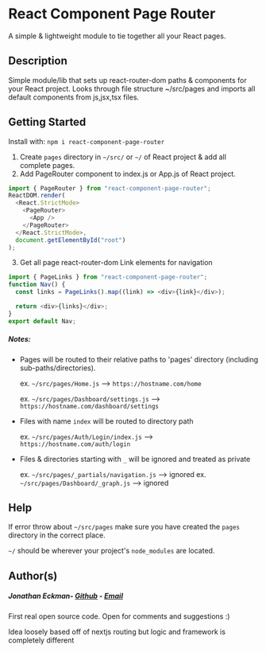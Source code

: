 # React Component Page Router

A simple & lightweight module to tie together all your React pages.

## Description

Simple module/lib that sets up react-router-dom paths & components for your React project.
Looks through file structure ~/src/pages and imports all default components from js,jsx,tsx files.

## Getting Started

Install with: `npm i react-component-page-router`

1. Create `pages` directory in `~/src/` or `~/` of React project & add all complete pages.
2. Add PageRouter component to index.js or App.js of React project.

```javascript
import { PageRouter } from "react-component-page-router";
ReactDOM.render(
  <React.StrictMode>
    <PageRouter>
      <App />
    </PageRouter>
  </React.StrictMode>,
  document.getElementById("root")
);
```

3. Get all page react-router-dom Link elements for navigation

```javascript
import { PageLinks } from "react-component-page-router";
function Nav() {
  const links = PageLinks().map((link) => <div>{link}</div>);

  return <div>{links}</div>;
}
export default Nav;
```

##### Notes:

* Pages will be routed to their relative paths to 'pages' directory (including sub-paths/directories).

  ex. `~/src/pages/Home.js` --> `https://hostname.com/home`

  ex. `~/src/pages/Dashboard/settings.js` --> `https://hostname.com/dashboard/settings`

* Files with name `index` will be routed to directory path

  ex. `~/src/pages/Auth/Login/index.js` --> `https://hostname.com/auth/login`

* Files & directories starting with `_` will be ignored and treated as private

  ex. `~/src/pages/_partials/navigation.js` --> ignored
  ex. `~/src/pages/Dashboard/_graph.js` --> ignored

## Help

If error throw about `~/src/pages` make sure you have created the `pages` directory in the correct place.

`~/` should be wherever your project's `node_modules` are located.

## Author(s)

##### Jonathan Eckman- [Github](https://github.com/jeckman213) - [Email](mailto:jeckman213@gmail.com?subject=Comment:react-component-page-router)

First real open source code. Open for comments and suggestions :)

Idea loosely based off of nextjs routing but logic and framework is completely different
